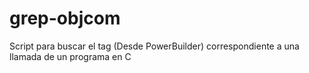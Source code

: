 # grep-objcom
Script para buscar el tag (Desde PowerBuilder) correspondiente a una llamada de un programa en C
